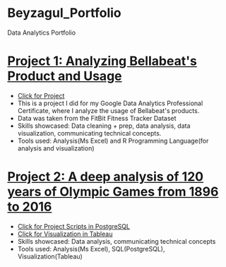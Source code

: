 # Beyzagul_Portfolio
Data Analytics Portfolio

# [Project 1: Analyzing Bellabeat's Product and Usage](https://www.kaggle.com/code/beyzagltutar/bellabeat-with-r-beyza-g-l-tutar/notebook)

* [Click for Project](https://www.kaggle.com/code/beyzagltutar/bellabeat-with-r-beyza-g-l-tutar/notebook)
* This is a project I did for my Google Data Analytics Professional Certificate, where I analyze the usage of Bellabeat's products.
* Data was taken from the FitBit Fitness Tracker Dataset
* Skills showcased: Data cleaning + prep, data analysis, data visualization, communicating technical concepts.
* Tools used: Analysis(Ms Excel) and R Programming Language(for analysis and visualization)

# [Project 2: A deep analysis of 120 years of Olympic Games from 1896 to 2016](https://www.kaggle.com/datasets/heesoo37/120-years-of-olympic-history-athletes-and-results) 

* [Click for Project Scripts in PostgreSQL](https://github.com/Beyzagultutar/Beyzagul_Portfolio/blob/main/Olympic%20Game%20Portfolio%20Project%20Scripts.sql)
* [Click for Visualization in Tableau](https://public.tableau.com/app/profile/beyza.g.l/viz/OlympicGamesVisualization_16631486389730/Dashboard1)
* Skills showcased: Data analysis, communicating technical concepts
* Tools used: Analysis(Ms Excel), SQL(PostgreSQL), Visualization(Tableau)
